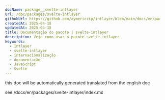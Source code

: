 ```yaml
---
docName: package__svelte-intlayer
url: /doc/packages/svelte-intlayer
githubUrl: https://github.com/aymericzip/intlayer/blob/main/docs/en/packages/svelte-intlayer/index.md
createdAt: 2025-04-18
updatedAt: 2025-04-18
title: Documentação do pacote | svelte-intlayer
description: Veja como usar o pacote svelte-intlayer
keywords:
  - Intlayer
  - svelte-intlayer
  - internacionalização
  - documentação
  - JavaScript
  - Svelte
---
```


this doc will be automatically generated translated from the english doc

see /docs/en/packages/svelte-intlayer/index.md
